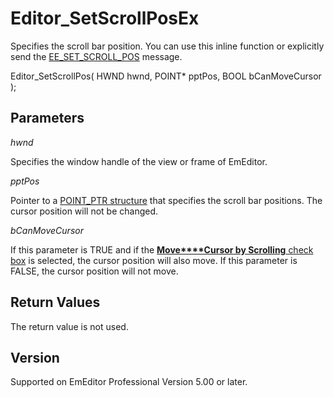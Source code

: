 # Editor\_SetScrollPosEx

Specifies the scroll bar position. You can use this inline function or explicitly send the [EE\_SET\_SCROLL\_POS](../message/ee_set_scroll_pos) message.

Editor\_SetScrollPos( HWND hwnd, POINT\* pptPos, BOOL bCanMoveCursor );

## Parameters

_hwnd_

Specifies the window handle of the view or frame of EmEditor.

_pptPos_

Pointer to a [POINT\_PTR structure](../structure/point_ptr) that specifies the scroll bar positions. The
cursor position will not be changed.

_bCanMoveCursor_

If this parameter is TRUE and if the
[**Move****Cursor by Scrolling** check box](../../dlg/properties/scroll/index) is selected, the cursor position will also move. If this parameter is FALSE, the cursor position will not move.

## Return Values

The return value is not used.

## Version

Supported on EmEditor Professional Version 5.00 or later.
